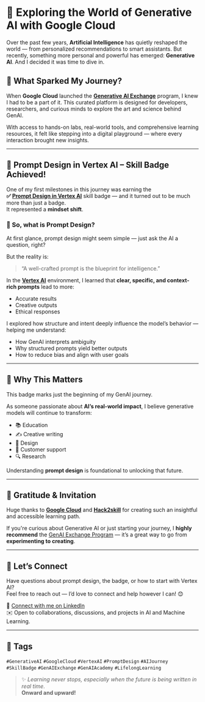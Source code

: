 # 🚀 Exploring the World of Generative AI with Google Cloud

Over the past few years, **Artificial Intelligence** has quietly reshaped the world — from personalized recommendations to smart assistants. But recently, something more personal and powerful has emerged: **Generative AI**. And I decided it was time to dive in.

## 🎯 What Sparked My Journey?

When **Google Cloud** launched the **[Generative AI Exchange](https://cloud.google.com/generative-ai)** program, I knew I had to be a part of it. This curated platform is designed for developers, researchers, and curious minds to explore the art and science behind GenAI.

With access to hands-on labs, real-world tools, and comprehensive learning resources, it felt like stepping into a digital playground — where every interaction brought new insights.

---

## 🧠 Prompt Design in Vertex AI – Skill Badge Achieved!

One of my first milestones in this journey was earning the  
**✅ [Prompt Design in Vertex AI](https://www.cloudskillsboost.google/public_profiles)** skill badge — and it turned out to be much more than just a badge.  
It represented a **mindset shift**.

### 📌 So, what is Prompt Design?

At first glance, prompt design might seem simple — just ask the AI a question, right?

But the reality is:
> “A well-crafted prompt is the blueprint for intelligence.”

In the **[Vertex AI](https://cloud.google.com/vertex-ai/docs/generative-ai/overview)** environment, I learned that **clear, specific, and context-rich prompts** lead to more:
- Accurate results  
- Creative outputs  
- Ethical responses  

I explored how structure and intent deeply influence the model’s behavior — helping me understand:
- How GenAI interprets ambiguity  
- Why structured prompts yield better outputs  
- How to reduce bias and align with user goals  

---

## 🌟 Why This Matters

This badge marks just the beginning of my GenAI journey.

As someone passionate about **AI’s real-world impact**, I believe generative models will continue to transform:
- 📚 Education  
- ✍️ Creative writing  
- 🎨 Design  
- 🤖 Customer support  
- 🔍 Research

Understanding **prompt design** is foundational to unlocking that future.

---

## 🙌 Gratitude & Invitation

Huge thanks to **[Google Cloud](https://cloud.google.com/)** and **[Hack2skill](https://hack2skill.com/)** for creating such an insightful and accessible learning path.

If you're curious about Generative AI or just starting your journey, I **highly recommend** the [GenAI Exchange Program](https://cloud.google.com/generative-ai) — it’s a great way to go from **experimenting to creating**.

---

## 🤝 Let’s Connect

Have questions about prompt design, the badge, or how to start with Vertex AI?  
Feel free to reach out — I’d love to connect and help however I can! 😊

🔗 [Connect with me on LinkedIn](linkedin.com/in/sanjana-nathani-26a42727b)  
✉️ Open to collaborations, discussions, and projects in AI and Machine Learning.

---

## 📌 Tags

`#GenerativeAI` `#GoogleCloud` `#VertexAI` `#PromptDesign` `#AIJourney`  
`#SkillBadge` `#GenAIExchange` `#GenAIAcademy` `#LifelongLearning`

> ✨ *Learning never stops, especially when the future is being written in real time.*  
> **Onward and upward!**
